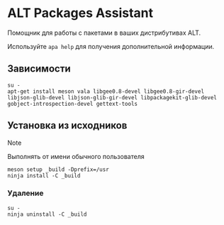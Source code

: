 # ALT Packages Assistant

Помощник для работы с пакетами в ваших дистрибутивах ALT.

Используйте `apa help` для получения дополнительной информации.

## Зависимости

```shell
su -
apt-get install meson vala libgee0.8-devel libgee0.8-gir-devel libjson-glib-devel libjson-glib-gir-devel libpackagekit-glib-devel gobject-introspection-devel gettext-tools
```

## Установка из исходников

> [!NOTE]
> Выполнять от имени обычного пользователя

```shell
meson setup _build -Dprefix=/usr
ninja install -C _build
```

### Удаление

```shell
su -
ninja uninstall -C _build
```
